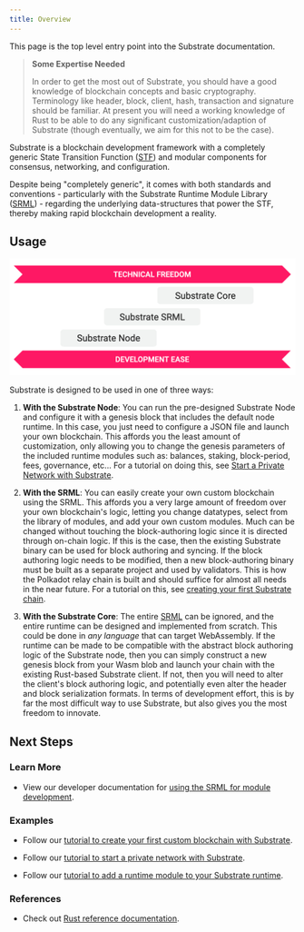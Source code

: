 ```yaml
---
title: Overview
---
```


This page is the top level entry point into the Substrate documentation.

> **Some Expertise Needed**
>
>In order to get the most out of Substrate, you should have a good knowledge of blockchain concepts
>and basic cryptography. Terminology like header, block, client, hash, transaction and signature
>should be familiar. At present you will need a working knowledge of Rust to be able to do any
>significant customization/adaption of Substrate (though eventually, we aim for this not to be the
>case).

Substrate is a blockchain development framework with a completely generic State Transition Function
([STF](glossary.md#stf-state-transition-function)) and modular components for consensus, networking,
and configuration.

Despite being "completely generic", it comes with both standards and conventions - particularly with
the Substrate Runtime Module Library ([SRML](conceptual/runtime/srml.md)) - regarding the underlying
data-structures that power the STF, thereby making rapid blockchain development a reality.

## Usage

![Technical Freedom vs Development Ease](assets/technical-freedom.png)

Substrate is designed to be used in one of three ways:

1. **With the Substrate Node**: You can run the pre-designed Substrate Node and configure it with a
   genesis block that includes the default node runtime. In this case, you just need to configure a
   JSON file and launch your own blockchain. This affords you the least amount of customization,
   only allowing you to change the genesis parameters of the included runtime modules such as:
   balances, staking, block-period, fees, governance, etc... For a tutorial on doing this, see
   [Start a Private Network with Substrate](tutorials/start-a-private-network/index.md).

2. **With the SRML**: You can easily create your own custom blockchain using the SRML. This affords
   you a very large amount of freedom over your own blockchain's logic, letting you change
   datatypes, select from the library of modules, and add your own custom modules. Much can be
   changed without touching the block-authoring logic since it is directed through on-chain logic.
   If this is the case, then the existing Substrate binary can be used for block authoring and
   syncing. If the block authoring logic needs to be modified, then a new block-authoring binary
   must be built as a separate project and used by validators. This is how the Polkadot relay chain
   is built and should suffice for almost all needs in the near future. For a tutorial on this, see
   [creating your first Substrate chain](tutorials/creating-your-first-substrate-chain/index.md).

3. **With the Substrate Core**: The entire [SRML](conceptual/runtime/srml.md) can be ignored, and
   the entire runtime can be designed and implemented from scratch. This could be done in _any
   language_ that can target WebAssembly. If the runtime can be made to be compatible with the
   abstract block authoring logic of the Substrate node, then you can simply construct a new genesis
   block from your Wasm blob and launch your chain with the existing Rust-based Substrate client. If
   not, then you will need to alter the client's block authoring logic, and potentially even
   alter the header and block serialization formats. In terms of development effort, this is by
   far the most difficult way to use Substrate, but also gives you the most freedom to innovate.

## Next Steps

### Learn More

- View our developer documentation for [using the SRML for module
  development](development/module/index.md).

### Examples

- Follow our [tutorial to create your first custom blockchain with
  Substrate](tutorials/creating-your-first-substrate-chain/index.md).

- Follow our [tutorial to start a private network with
  Substrate](tutorials/start-a-private-network-with-substrate.md).

- Follow our [tutorial to add a runtime module to your Substrate
  runtime](tutorials/adding-a-module-to-your-runtime.md).

### References

- Check out [Rust reference documentation](https://substrate.dev/rustdocs/).
